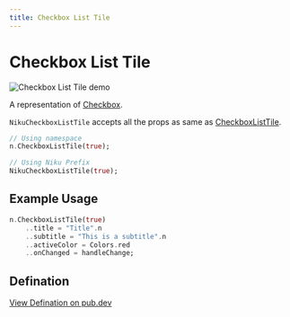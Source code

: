 ```yaml
---
title: Checkbox List Tile
---
```

# Checkbox List Tile
![Checkbox List Tile demo](/widgets/checkbox-list-tile.png)

A representation of [Checkbox](https://material.io/components/checkboxes).

`NikuCheckboxListTile` accepts all the props as same as [CheckboxListTile](https://api.flutter.dev/flutter/material/Checkbox-class.html).

```dart
// Using namespace
n.CheckboxListTile(true);

// Using Niku Prefix
NikuCheckboxListTile(true);
```

## Example Usage
```dart
n.CheckboxListTile(true)
    ..title = "Title".n
    ..subtitle = "This is a subtitle".n
    ..activeColor = Colors.red
    ..onChanged = handleChange;
```

## Defination
[View Defination on pub.dev](https://pub.dev/documentation/niku/latest/widget_checkboxListTile/NikuCheckboxListTile-class.html)

